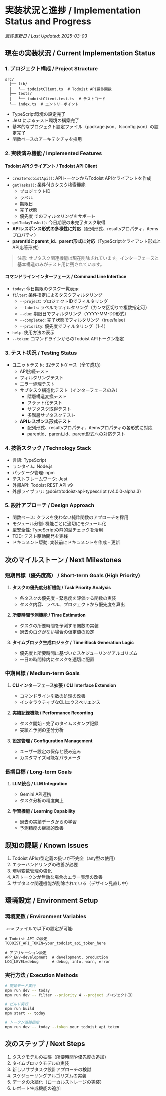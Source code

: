 # 実装状況と進捗 / Implementation Status and Progress

*最終更新日 / Last Updated: 2025-03-03*

## 現在の実装状況 / Current Implementation Status

### 1. プロジェクト構成 / Project Structure

```
src/
  ├── lib/
  │   └── todoistClient.ts  # Todoist API操作関数
  ├── tests/
  │   └── todoistClient.test.ts  # テストコード
  └── index.ts  # エントリーポイント
```

- TypeScript環境の設定完了
- Jest によるテスト環境の構築完了
- 基本的なプロジェクト設定ファイル（package.json、tsconfig.json）の設定完了
- 関数ベースのアーキテクチャを採用

### 2. 実装済み機能 / Implemented Features

#### Todoist APIクライアント / Todoist API Client

- `createTodoistApi()`: APIトークンからTodoist APIクライアントを作成
- `getTasks()`: 条件付きタスク検索機能
  - プロジェクトID
  - ラベル
  - 期限日
  - 完了状態
  - 優先度
  でのフィルタリングをサポート
- `getTodayTasks()`: 今日期限の未完了タスク取得
- **APIレスポンス形式の多様性に対応**（配列形式、resultsプロパティ、itemsプロパティ）
- **parentIdとparent_id、parent形式に対応**（TypeScriptクライアント形式とAPI応答形式）

> 注意: サブタスク関連機能は現在削除されています。インターフェースと基本構造のみがテスト用に残されています。

#### コマンドラインインターフェース / Command Line Interface

- `today`: 今日期限のタスク一覧表示 
- `filter`: 条件指定によるタスクフィルタリング
  - `--project`: プロジェクトIDでフィルタリング
  - `--labels`: ラベルでフィルタリング（カンマ区切りで複数指定可）
  - `--due`: 期限日でフィルタリング（YYYY-MM-DD形式）
  - `--completed`: 完了状態でフィルタリング（true/false）
  - `--priority`: 優先度でフィルタリング（1-4）
- `help`: 使用方法の表示
- `--token`: コマンドラインからのTodoist APIトークン指定

### 3. テスト状況 / Testing Status

- ユニットテスト: 32テストケース（全て成功）
  - API接続テスト
  - フィルタリングテスト
  - エラー処理テスト
  - サブタスク構造化テスト（インターフェースのみ）
    - 階層構造変換テスト
    - フラット化テスト
    - サブタスク取得テスト
    - 多階層サブタスクテスト
  - **APIレスポンス形式テスト**
    - 配列形式、resultsプロパティ、itemsプロパティの各形式に対応
    - parentId、parent_id、parent形式への対応テスト

### 4. 技術スタック / Technology Stack

- 言語: TypeScript
- ランタイム: Node.js
- パッケージ管理: npm
- テストフレームワーク: Jest
- 外部API: Todoist REST API v9
- 外部ライブラリ: @doist/todoist-api-typescript (v4.0.0-alpha.3)

### 5. 設計アプローチ / Design Approach

- 関数ベース: クラスを使わない純粋関数のアプローチを採用
- モジュール分割: 機能ごとに適切にモジュール化
- 型安全性: TypeScriptの静的型チェックを活用
- TDD: テスト駆動開発を実践
- ドキュメント駆動: 実装前にドキュメントを作成・更新

## 次のマイルストーン / Next Milestones

### 短期目標（優先度高） / Short-term Goals (High Priority)

1. **タスクの優先度分析機能 / Task Priority Analysis**
   - 各タスクの優先度・緊急度を評価する関数の実装
   - タスク内容、ラベル、プロジェクトから優先度を算出

2. **所要時間予測機能 / Time Estimation**
   - タスクの所要時間を予測する関数の実装
   - 過去のログがない場合の仮定値の設定

3. **タイムブロック生成ロジック / Time Block Generation Logic**
   - 優先度と所要時間に基づいたスケジューリングアルゴリズム
   - 一日の時間枠内にタスクを適切に配置

### 中期目標 / Medium-term Goals

1. **CLIインターフェース拡張 / CLI Interface Extension**
   - コマンドライン引数の処理の改善
   - インタラクティブなCLIエクスペリエンス

2. **実績記録機能 / Performance Recording**
   - タスク開始・完了のタイムスタンプ記録
   - 実績と予測の差分分析

3. **設定管理 / Configuration Management**
   - ユーザー設定の保存と読み込み
   - カスタマイズ可能なパラメータ

### 長期目標 / Long-term Goals

1. **LLM統合 / LLM Integration**
   - Gemini API連携
   - タスク分析の精度向上

2. **学習機能 / Learning Capability**
   - 過去の実績データからの学習
   - 予測精度の継続的改善

## 既知の課題 / Known Issues

1. Todoist APIの型定義の扱いが不完全（any型の使用）
2. エラーハンドリングの改善が必要
3. 環境変数管理の強化
4. APIトークンが無効な場合のエラー表示の改善
5. サブタスク関連機能が削除されている（デザイン見直し中）

## 環境設定 / Environment Setup

### 環境変数 / Environment Variables
`.env` ファイルで以下の設定が可能:

```
# Todoist API の設定
TODOIST_API_TOKEN=your_todoist_api_token_here

# アプリケーション設定
APP_ENV=development  # development, production
LOG_LEVEL=debug      # debug, info, warn, error
```

### 実行方法 / Execution Methods

```bash
# 開発モード実行
npm run dev -- today
npm run dev -- filter --priority 4 --project プロジェクトID

# ビルド実行
npm run build
npm start -- today

# トークン直接指定
npm run dev -- today --token your_todoist_api_token
```

## 次のステップ / Next Steps

1. タスクモデルの拡張（所要時間や優先度の追加）
2. タイムブロックモデルの実装
3. 新しいサブタスク設計アプローチの検討
4. スケジューリングアルゴリズムの実装
5. データの永続化（ローカルストレージの実装）
6. レポート生成機能の追加